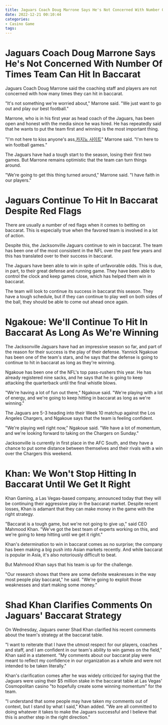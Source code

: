 ```yaml
---
title: Jaguars Coach Doug Marrone Says He's Not Concerned With Number Of Times Team Can Hit In Baccarat 
date: 2022-12-21 00:10:44
categories:
- Casino Game
tags:
---
```



#  Jaguars Coach Doug Marrone Says He's Not Concerned With Number Of Times Team Can Hit In Baccarat 

Jaguars Coach Doug Marrone said the coaching staff and players are not concerned with how many times they can hit in baccarat.

"It's not something we're worried about," Marrone said. "We just want to go out and play our best football."

Marrone, who is in his first year as head coach of the Jaguars, has been open and honest with the media since he was hired. He has repeatedly said that he wants to put the team first and winning is the most important thing.

"I'm not here to kiss anyone's ass,[카지노 사이트](https://choegocasino.com/)" Marrone said. "I'm here to win football games."

The Jaguars have had a tough start to the season, losing their first two games. But Marrone remains optimistic that the team can turn things around.

"We're going to get this thing turned around," Marrone said. "I have faith in our players."

#  Jaguars Continue To Hit In Baccarat Despite Red Flags 

There are usually a number of red flags when it comes to betting on baccarat. This is especially true when the favored team is involved in a lot of action. 

Despite this, the Jacksonville Jaguars continue to win in baccarat. The team has been one of the most consistent in the NFL over the past few years and this has translated over to their success in baccarat. 

The Jaguars have been able to win in spite of unfavorable odds. This is due, in part, to their great defense and running game. They have been able to control the clock and keep games close, which has helped them win in baccarat. 

The team will look to continue its success in baccarat this season. They have a tough schedule, but if they can continue to play well on both sides of the ball, they should be able to come out ahead once again.

#  Ngakoue: We'll Continue To Hit In Baccarat As Long As We're Winning 

The Jacksonville Jaguars have had an impressive season so far, and part of the reason for their success is the play of their defense. Yannick Ngakoue has been one of the team's stars, and he says that the defense is going to continue to hit in baccarat as long as they're winning.

Ngakoue has been one of the NFL's top pass-rushers this year. He has already registered nine sacks, and he says that he is going to keep attacking the quarterback until the final whistle blows.

"We're having a lot of fun out there," Ngakoue said. "We're playing with a lot of energy, and we're going to keep hitting in baccarat as long as we're winning."

The Jaguars are 5-3 heading into their Week 10 matchup against the Los Angeles Chargers, and Ngakoue says that the team is feeling confident.

"We're playing well right now," Ngakoue said. "We have a lot of momentum, and we're looking forward to taking on the Chargers on Sunday."

Jacksonville is currently in first place in the AFC South, and they have a chance to put some distance between themselves and their rivals with a win over the Chargers this weekend.

#  Khan: We Won't Stop Hitting In Baccarat Until We Get It Right 

Khan Gaming, a Las Vegas-based company, announced today that they will be continuing their aggressive play in the baccarat market. Despite recent losses, Khan is adamant that they can make money in the game with the right strategy.

"Baccarat is a tough game, but we're not going to give up," said CEO Mahmood Khan. "We've got the best team of experts working on this, and we're going to keep hitting until we get it right."

Khan's determination to win in baccarat comes as no surprise; the company has been making a big push into Asian markets recently. And while baccarat is popular in Asia, it's also notoriously difficult to beat.

But Mahmood Khan says that his team is up for the challenge.

"Our research shows that there are some definite weaknesses in the way most people play baccarat," he said. "We're going to exploit those weaknesses and start making some money."

#  Shad Khan Clarifies Comments On Jaguars' Baccarat Strategy

On Wednesday, Jaguars owner Shad Khan clarified his recent comments about the team's strategy at the baccarat table.

"I want to reiterate that I have the utmost respect for our players, coaches and staff, and I am confident in our team's ability to win games on the field," Khan said in a statement. "My comments about our baccarat play were meant to reflect my confidence in our organization as a whole and were not intended to be taken literally."

Khan's clarification comes after he was widely criticized for saying that the Jaguars were using their $5 million stake in the baccarat table at Las Vegas' Cosmopolitan casino "to hopefully create some winning momentum" for the team.

"I understand that some people may have taken my comments out of context, but I stand by what I said," Khan added. "We are all committed to doing whatever it takes to make the Jaguars successful and I believe that this is another step in the right direction."